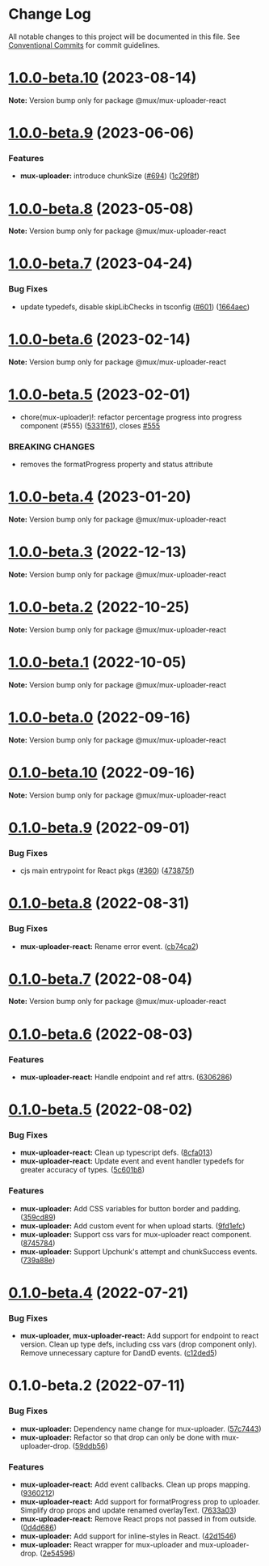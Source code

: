 # Change Log

All notable changes to this project will be documented in this file.
See [Conventional Commits](https://conventionalcommits.org) for commit guidelines.

# [1.0.0-beta.10](https://github.com/muxinc/elements/compare/@mux/mux-uploader-react@1.0.0-beta.9...@mux/mux-uploader-react@1.0.0-beta.10) (2023-08-14)

**Note:** Version bump only for package @mux/mux-uploader-react





# [1.0.0-beta.9](https://github.com/muxinc/elements/compare/@mux/mux-uploader-react@1.0.0-beta.8...@mux/mux-uploader-react@1.0.0-beta.9) (2023-06-06)


### Features

* **mux-uploader:** introduce chunkSize ([#694](https://github.com/muxinc/elements/issues/694)) ([1c29f8f](https://github.com/muxinc/elements/commit/1c29f8f2dac54fcad007e992d41e19d34ff575e6))





# [1.0.0-beta.8](https://github.com/muxinc/elements/compare/@mux/mux-uploader-react@1.0.0-beta.7...@mux/mux-uploader-react@1.0.0-beta.8) (2023-05-08)

**Note:** Version bump only for package @mux/mux-uploader-react





# [1.0.0-beta.7](https://github.com/muxinc/elements/compare/@mux/mux-uploader-react@1.0.0-beta.6...@mux/mux-uploader-react@1.0.0-beta.7) (2023-04-24)


### Bug Fixes

* update typedefs, disable skipLibChecks in tsconfig ([#601](https://github.com/muxinc/elements/issues/601)) ([1664aec](https://github.com/muxinc/elements/commit/1664aec20e4cf4a59779848b298d4504eef24080))





# [1.0.0-beta.6](https://github.com/muxinc/elements/compare/@mux/mux-uploader-react@1.0.0-beta.5...@mux/mux-uploader-react@1.0.0-beta.6) (2023-02-14)

**Note:** Version bump only for package @mux/mux-uploader-react





# [1.0.0-beta.5](https://github.com/muxinc/elements/compare/@mux/mux-uploader-react@1.0.0-beta.4...@mux/mux-uploader-react@1.0.0-beta.5) (2023-02-01)


* chore(mux-uploader)!: refactor percentage progress into progress component (#555) ([5331f61](https://github.com/muxinc/elements/commit/5331f615d6e9b4e9b0590b8862df63d98d216a78)), closes [#555](https://github.com/muxinc/elements/issues/555)


### BREAKING CHANGES

* removes the formatProgress property and status attribute





# [1.0.0-beta.4](https://github.com/muxinc/elements/compare/@mux/mux-uploader-react@1.0.0-beta.3...@mux/mux-uploader-react@1.0.0-beta.4) (2023-01-20)

**Note:** Version bump only for package @mux/mux-uploader-react





# [1.0.0-beta.3](https://github.com/muxinc/elements/compare/@mux/mux-uploader-react@1.0.0-beta.2...@mux/mux-uploader-react@1.0.0-beta.3) (2022-12-13)

**Note:** Version bump only for package @mux/mux-uploader-react





# [1.0.0-beta.2](https://github.com/muxinc/elements/compare/@mux/mux-uploader-react@1.0.0-beta.1...@mux/mux-uploader-react@1.0.0-beta.2) (2022-10-25)

**Note:** Version bump only for package @mux/mux-uploader-react





# [1.0.0-beta.1](https://github.com/muxinc/elements/compare/@mux/mux-uploader-react@1.0.0-beta.0...@mux/mux-uploader-react@1.0.0-beta.1) (2022-10-05)

**Note:** Version bump only for package @mux/mux-uploader-react

# [1.0.0-beta.0](https://github.com/muxinc/elements/compare/@mux/mux-uploader-react@0.1.0-beta.10...@mux/mux-uploader-react@1.0.0-beta.0) (2022-09-16)

**Note:** Version bump only for package @mux/mux-uploader-react

# [0.1.0-beta.10](https://github.com/muxinc/elements/compare/@mux/mux-uploader-react@0.1.0-beta.9...@mux/mux-uploader-react@0.1.0-beta.10) (2022-09-16)

**Note:** Version bump only for package @mux/mux-uploader-react

# [0.1.0-beta.9](https://github.com/muxinc/elements/compare/@mux/mux-uploader-react@0.1.0-beta.8...@mux/mux-uploader-react@0.1.0-beta.9) (2022-09-01)

### Bug Fixes

- cjs main entrypoint for React pkgs ([#360](https://github.com/muxinc/elements/issues/360)) ([473875f](https://github.com/muxinc/elements/commit/473875f4869a6ab9b04b44a90cc52b620a15ac83))

# [0.1.0-beta.8](https://github.com/muxinc/elements/compare/@mux/mux-uploader-react@0.1.0-beta.7...@mux/mux-uploader-react@0.1.0-beta.8) (2022-08-31)

### Bug Fixes

- **mux-uploader-react:** Rename error event. ([cb74ca2](https://github.com/muxinc/elements/commit/cb74ca2528aa051b2f0a10ad5715aaad69cf1ecf))

# [0.1.0-beta.7](https://github.com/muxinc/elements/compare/@mux/mux-uploader-react@0.1.0-beta.6...@mux/mux-uploader-react@0.1.0-beta.7) (2022-08-04)

**Note:** Version bump only for package @mux/mux-uploader-react

# [0.1.0-beta.6](https://github.com/muxinc/elements/compare/@mux/mux-uploader-react@0.1.0-beta.5...@mux/mux-uploader-react@0.1.0-beta.6) (2022-08-03)

### Features

- **mux-uploader-react:** Handle endpoint and ref attrs. ([6306286](https://github.com/muxinc/elements/commit/6306286ec5f07ac3328976bdd44ff6fdd2e10dc9))

# [0.1.0-beta.5](https://github.com/muxinc/elements/compare/@mux/mux-uploader-react@0.1.0-beta.4...@mux/mux-uploader-react@0.1.0-beta.5) (2022-08-02)

### Bug Fixes

- **mux-uploader-react:** Clean up typescript defs. ([8cfa013](https://github.com/muxinc/elements/commit/8cfa013c591c94654c7ffc314cef159bc3c0fff0))
- **mux-uploader-react:** Update event and event handler typedefs for greater accuracy of types. ([5c601b8](https://github.com/muxinc/elements/commit/5c601b8b649a9ff20e046c4ac4aad657ffce4edf))

### Features

- **mux-uploader:** Add CSS variables for button border and padding. ([359cd89](https://github.com/muxinc/elements/commit/359cd89472781fc41e33e95574c0d9c845b1d081))
- **mux-uploader:** Add custom event for when upload starts. ([9fd1efc](https://github.com/muxinc/elements/commit/9fd1efc943bcb60efdb51b455d5b9642af86b920))
- **mux-uploader:** Support css vars for mux-uploader react component. ([8745784](https://github.com/muxinc/elements/commit/87457844f483d695d8f3bfd1da2fddaaa64a96fe))
- **mux-uploader:** Support Upchunk's attempt and chunkSuccess events. ([739a88e](https://github.com/muxinc/elements/commit/739a88e5eda697b8344ef14e3a20b1bef19e1a41))

# [0.1.0-beta.4](https://github.com/muxinc/elements/compare/@mux/mux-uploader-react@0.1.0-beta.2...@mux/mux-uploader-react@0.1.0-beta.4) (2022-07-21)

### Bug Fixes

- **mux-uploader, mux-uploader-react:** Add support for endpoint to react version. Clean up type defs, including css vars (drop component only). Remove unnecessary capture for DandD events. ([c12ded5](https://github.com/muxinc/elements/commit/c12ded5188a3d97d48dc335a98d8537b6fa57443))

# 0.1.0-beta.2 (2022-07-11)

### Bug Fixes

- **mux-uploader:** Dependency name change for mux-uploader. ([57c7443](https://github.com/muxinc/elements/commit/57c7443b88450756176a4138039481c2ea4456b6))
- **mux-uploader:** Refactor so that drop can only be done with mux-uploader-drop. ([59ddb56](https://github.com/muxinc/elements/commit/59ddb56f22a59b8ba8d4f83cab5653097781bd16))

### Features

- **mux-uploader-react:** Add event callbacks. Clean up props mapping. ([9360212](https://github.com/muxinc/elements/commit/936021268d0d0decfd4d724148620691cf117abd))
- **mux-uploader-react:** Add support for formatProgress prop to uploader. Simplify drop props and update renamed overlayText. ([7633a03](https://github.com/muxinc/elements/commit/7633a03cbe526f2dc3b9103a89e84ab35e28d0dc))
- **mux-uploader-react:** Remove React props not passed in from outside. ([0d4d686](https://github.com/muxinc/elements/commit/0d4d686366544f668234e718f5f9f03c35abb5a8))
- **mux-uploader:** Add support for inline-styles in React. ([42d1546](https://github.com/muxinc/elements/commit/42d1546849a1c6756eda7d0edc6cee68bf695c3f))
- **mux-uploader:** React wrapper for mux-uploader and mux-uploader-drop. ([2e54596](https://github.com/muxinc/elements/commit/2e54596995d3ca8ccdd505f846f0622561f7d709))

